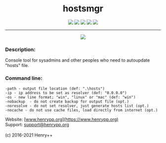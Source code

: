 <h1 align="center">hostsmgr</h1>

<p align="center">
	<a href="https://github.com/henrypp/hostsmgr/releases"><img src="https://img.shields.io/github/v/release/henrypp/hostsmgr?style=flat-square&include_prereleases&label=version" /></a>
	<a href="https://github.com/henrypp/hostsmgr/releases"><img src="https://img.shields.io/github/downloads/henrypp/hostsmgr/total.svg?style=flat-square" /></a>
	<a href="https://github.com/henrypp/hostsmgr/issues"><img src="https://img.shields.io/github/issues-raw/henrypp/hostsmgr.svg?style=flat-square&label=issues" /></a>
	<a href="https://github.com/henrypp/hostsmgr/graphs/contributors"><img src="https://img.shields.io/github/contributors/henrypp/hostsmgr?style=flat-square" /></a>
	<a href="https://github.com/henrypp/hostsmgr/blob/master/LICENSE"><img src="https://img.shields.io/github/license/henrypp/hostsmgr?style=flat-square" /></a>
</p>

-------

<p align="center">
	<img src="https://www.henrypp.org/images/hostsmgr.png??fi" />
</p>

### Description:
Console tool for sysadmins and other peoples who need to autoupdate "hosts" file.

### Command line:
~~~
-path - output file location (def: ".\hosts")
-ip - ip address to be set as resolver (def: "0.0.0.0")
-os - new line format; "win", "linux" or "mac" (def: "win")
-nobackup  - do not create backup for output file (opt.)
-noresolve - do not set resolver, just generate hosts list (opt.)
-nocache - do not use cache files, load directly from internet (opt.)
~~~

Website: [www.henrypp.org](https://www.henrypp.org)<br />
Support: support@henrypp.org<br />
<br />
(c) 2016-2021 Henry++
